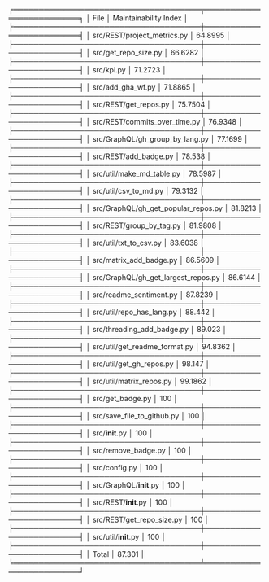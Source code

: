 ╒═════════════════════════════════════╤═════════════════════════╕
│ File                                │   Maintainability Index │
╞═════════════════════════════════════╪═════════════════════════╡
│ src/REST/project_metrics.py         │                 64.8995 │
├─────────────────────────────────────┼─────────────────────────┤
│ src/get_repo_size.py                │                 66.6282 │
├─────────────────────────────────────┼─────────────────────────┤
│ src/kpi.py                          │                 71.2723 │
├─────────────────────────────────────┼─────────────────────────┤
│ src/add_gha_wf.py                   │                 71.8865 │
├─────────────────────────────────────┼─────────────────────────┤
│ src/REST/get_repos.py               │                 75.7504 │
├─────────────────────────────────────┼─────────────────────────┤
│ src/REST/commits_over_time.py       │                 76.9348 │
├─────────────────────────────────────┼─────────────────────────┤
│ src/GraphQL/gh_group_by_lang.py     │                 77.1699 │
├─────────────────────────────────────┼─────────────────────────┤
│ src/REST/add_badge.py               │                 78.538  │
├─────────────────────────────────────┼─────────────────────────┤
│ src/util/make_md_table.py           │                 78.5987 │
├─────────────────────────────────────┼─────────────────────────┤
│ src/util/csv_to_md.py               │                 79.3132 │
├─────────────────────────────────────┼─────────────────────────┤
│ src/GraphQL/gh_get_popular_repos.py │                 81.8213 │
├─────────────────────────────────────┼─────────────────────────┤
│ src/REST/group_by_tag.py            │                 81.9808 │
├─────────────────────────────────────┼─────────────────────────┤
│ src/util/txt_to_csv.py              │                 83.6038 │
├─────────────────────────────────────┼─────────────────────────┤
│ src/matrix_add_badge.py             │                 86.5609 │
├─────────────────────────────────────┼─────────────────────────┤
│ src/GraphQL/gh_get_largest_repos.py │                 86.6144 │
├─────────────────────────────────────┼─────────────────────────┤
│ src/readme_sentiment.py             │                 87.8239 │
├─────────────────────────────────────┼─────────────────────────┤
│ src/util/repo_has_lang.py           │                 88.442  │
├─────────────────────────────────────┼─────────────────────────┤
│ src/threading_add_badge.py          │                 89.023  │
├─────────────────────────────────────┼─────────────────────────┤
│ src/util/get_readme_format.py       │                 94.8362 │
├─────────────────────────────────────┼─────────────────────────┤
│ src/util/get_gh_repos.py            │                 98.147  │
├─────────────────────────────────────┼─────────────────────────┤
│ src/util/matrix_repos.py            │                 99.1862 │
├─────────────────────────────────────┼─────────────────────────┤
│ src/get_badge.py                    │                100      │
├─────────────────────────────────────┼─────────────────────────┤
│ src/save_file_to_github.py          │                100      │
├─────────────────────────────────────┼─────────────────────────┤
│ src/__init__.py                     │                100      │
├─────────────────────────────────────┼─────────────────────────┤
│ src/remove_badge.py                 │                100      │
├─────────────────────────────────────┼─────────────────────────┤
│ src/config.py                       │                100      │
├─────────────────────────────────────┼─────────────────────────┤
│ src/GraphQL/__init__.py             │                100      │
├─────────────────────────────────────┼─────────────────────────┤
│ src/REST/__init__.py                │                100      │
├─────────────────────────────────────┼─────────────────────────┤
│ src/REST/get_repo_size.py           │                100      │
├─────────────────────────────────────┼─────────────────────────┤
│ src/util/__init__.py                │                100      │
├─────────────────────────────────────┼─────────────────────────┤
│ Total                               │                 87.301  │
╘═════════════════════════════════════╧═════════════════════════╛
